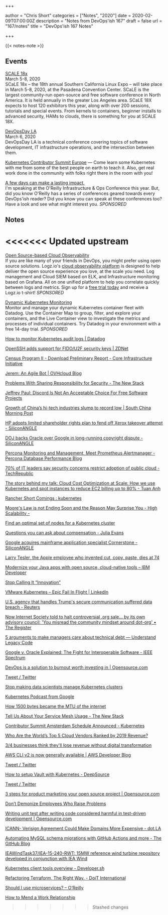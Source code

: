 +++

author = "Chris Short"
categories = ["Notes", "2020"]
date = 2020-02-09T07:00:00Z
description = "Notes from DevOps'ish 167"
draft = false
url = "167/notes"
title = "DevOps'ish 167 Notes"

+++

{{< notes-note >}}

## Events

[SCALE 18x](https://www.socallinuxexpo.org)  
March 5-8, 2020  
SCaLE 18x – the 18th annual Southern California Linux Expo – will take place in March 5-8, 2020, at the Pasadena Convention Center. SCaLE is the largest community-run open-source and free software conference in North America. It is held annually in the greater Los Angeles area. SCaLE 18X expects to host 120 exhibitors this year, along with over 200 sessions, tutorials and special events. From kernels to containers, beginner installs to advanced security, HAMs to clouds, there is something for you at SCALE 18X.

[DevOpsDay LA](https://devopsdays.org/events/2020-los-angeles/)  
March 6, 2020  
DevOpsDay LA is a technical conference covering topics of software development, IT infrastructure operations, and the intersection between them.

[Kubernetes Contributor Summit Europe](https://events.linuxfoundation.org/kubernetes-contributor-summit-europe/) — Come learn some Kubernetes with me from some of the best people on earth to teach it. Also, get real work done in the community with folks right there in the room with you!

[A few days can make a lasting impact.](https://www.oreilly.com/pub/cpc/295841)  
I'm speaking at the O'Reilly Infrastructure & Ops Conference this year. But, did you know O'Reilly has a series of conferences geared towards every DevOps'ish reader? Did you know you can speak at these conferences too? Have a look and see what might interest you. *SPONSORED*

## Notes
<<<<<<< Updated upstream
=======

[Open Source-based Cloud Observability](https://logz.io/freeshirt/?utm_source=podcast&utm_medium=devopish&utm_campaign=freeshirt)  
If you are like many of your friends in DevOps, you might prefer using open source solutions. Logz.io's [cloud observability platform](https://logz.io/freeshirt/?utm_source=podcast&utm_medium=devopish&utm_campaign=freeshirt) is designed to help deliver the open source experience you love, at the scale you need. Log management and Cloud SIEM based on ELK, and Infrastructure monitoring based on Grafana. All on one unified platform to help you correlate quickly between logs and metrics. Sign up for a [free trial today](https://logz.io/freeshirt/?utm_source=podcast&utm_medium=devopish&utm_campaign=freeshirt) and receive a Logz.io t-shirt! *SPONSORED*

[Dynamic Kubernetes Monitoring](https://www.datadoghq.com/dg/monitor/kubernetes-monitoring-benefits/?utm_source=Advertisement&utm_medium=Advertisement&utm_campaign=DevOpsish-Newsletter01&utm_content=Kubernetes)  
Monitor and manage your dynamic Kubernetes container fleet with Datadog. Use the Container Map to group, filter, and explore your containers, and the Live Container view to investigate the metrics and processes of individual containers. Try Datadog in your environment with a free 14-day trial. *SPONSORED*

[How to monitor Kubernetes audit logs | Datadog](https://www.datadoghq.com/blog/monitor-kubernetes-audit-logs/)

[OpenSSH adds support for FIDO/U2F security keys | ZDNet](https://www.zdnet.com/article/openssh-adds-support-for-fidou2f-security-keys/)

[Census Program II - Download Preliminary Report - Core Infrastructure Initiative](https://www.coreinfrastructure.org/programs/census-program-ii/)

[Jerem: An Agile Bot | OVHcloud Blog](https://www.ovh.com/blog/jerem-an-agile-bot/)

[Problems With Sharing Responsibility for Security - The New Stack](https://thenewstack.io/problems-with-sharing-responsibility-for-security/)

[Jeffrey Paul: Discord Is Not An Acceptable Choice For Free Software Projects](https://sneak.berlin/20200220/discord-is-not-an-acceptable-choice-for-free-software-projects/)

[Growth of China’s hi-tech industries slump to record low | South China Morning Post](https://www.scmp.com/tech/big-tech/article/3051823/growth-chinas-hi-tech-industries-slump-record-low)

[HP adopts limited shareholder rights plan to fend off Xerox takeover attempt - SiliconANGLE](https://siliconangle.com/2020/02/20/hp-adopts-limited-duration-shareholder-rights-plan-fend-off-xerox-takeover-attempt/)

[DOJ backs Oracle over Google in long-running copyright dispute - SiliconANGLE](https://siliconangle.com/2020/02/19/doj-backs-oracle-google-long-running-copyright-dispute/)

[Percona Monitoring and Management, Meet Prometheus Alertmanager - Percona Database Performance Blog](https://www.percona.com/blog/2020/02/21/percona-monitoring-and-management-meet-prometheus-alertmanger/)

[70% of IT leaders say security concerns restrict adoption of public cloud - TechRepublic](https://www.techrepublic.com/article/70-of-it-leaders-say-security-concerns-restrict-adoption-of-public-cloud/)

[The story behind my talk: Cloud Cost Optimization at Scale: How we use Kubernetes and spot instances to reduce EC2 billing up to 80% - Tuan Anh](https://tuananh.org/2020/02/20/the-story-behind-my-talk-cloud-cost-optimization-at-scale/)

[Rancher Short Comings : kubernetes](https://www.reddit.com/r/kubernetes/comments/f6g0ah/rancher_short_comings/)

[Moore's Law is not Ending Soon and the Reason May Surprise You - High Scalability -](http://highscalability.com/blog/2020/2/19/moores-law-is-not-ending-soon-and-the-reason-may-surprise-yo.html)

[Find an optimal set of nodes for a Kubernetes cluster](https://medium.com/kubecost/find-an-optimal-set-of-nodes-for-a-kubernetes-cluster-751e4c3b40b7)

[Questions you can ask about compensation - Julia Evans](https://jvns.ca/blog/compensation-questions/)

[Google acquires mainframe application specialist Cornerstone - SiliconANGLE](https://siliconangle.com/2020/02/19/google-acquires-mainframe-application-specialist-cornerstone/)

[Larry Tesler, the Apple employee who invented cut, copy, paste, dies at 74](https://www.cultofmac.com/685669/larry-tesler-the-apple-employee-who-invented-cut-copy-paste-dies-at-74/)

[Modernize your Java apps with open source, cloud-native tools – IBM Developer](https://developer.ibm.com/technologies/java/blogs/modernize-your-java-apps-with-open-source-cloud-native-tools/)

[Stop Calling It “Innovation”](https://hbr.org/2020/02/stop-calling-it-innovation)

[VMware Kubernetes – Epic Fail In Flight | LinkedIn](https://www.linkedin.com/pulse/vmware-kubernetes-epic-fail-flight-jay-valentine/)

[U.S. agency that handles Trump's secure communication suffered data breach - Reuters](https://www.reuters.com/article/us-usa-defense-breach-idUSKBN20E27A?utm_source=reddit.com)

[Now Internet Society told to halt controversial .org sale… by its own advisory council: 'You misread the community mindset around dot-org' • The Register](https://www.theregister.co.uk/2020/02/19/dot_org_sale_isoc_advice/)

[5 arguments to make managers care about technical debt — Understand Legacy Code](https://understandlegacycode.com/blog/5-arguments-to-make-managers-care-about-technical-debt/)

[Google v. Oracle Explained: The Fight for Interoperable Software - IEEE Spectrum](https://spectrum.ieee.org/tech-talk/computing/software/google-v-oracle-explained-supreme-court-news-apis-software)

[DevOps is a solution to burnout worth investing in | Opensource.com](https://opensource.com/article/20/1/devops-burnout-solution)

[Tweet / Twitter](https://mobile.twitter.com/kubernetesio/status/1230194249137901568)

[Stop making data scientists manage Kubernetes clusters](https://towardsdatascience.com/stop-making-data-scientists-manage-kubernetes-clusters-53c3b584cb08)

[Kubernetes Podcast from Google](https://kubernetespodcast.com/episode/091-ebpf-and-falco/)

[How 1500 bytes became the MTU of the internet](https://blog.benjojo.co.uk/post/why-is-ethernet-mtu-1500)

[Tell Us About Your Service Mesh Usage - The New Stack](https://thenewstack.io/service-mesh-3-questions/)

[Contributor Summit Amsterdam Schedule Announced - Kubernetes](https://kubernetes.io/blog/2020/02/18/contributor-summit-amsterdam-schedule-announced/)

[Who Are the World’s Top 5 Cloud Vendors Ranked by 2019 Revenue?](https://cloudwars.co/worlds-top-5-cloud-vendors-ranked-2019-revenue/)

[3/4 businesses think they'll lose revenue without digital transformation](https://www.verdict.co.uk/digital-transformation-revenue-mulesoft/)

[AWS CLI v2 is now generally available | AWS Developer Blog](https://aws.amazon.com/blogs/developer/aws-cli-v2-is-now-generally-available/)

[Tweet / Twitter](https://mobile.twitter.com/joshsimmons/status/1229927843041173504)

[How to setup Vault with Kubernetes - DeepSource](https://deepsource.io/blog/setup-vault-kubernetes/?utm_source=share&utm_medium=ios_app&utm_name=iossmf)

[Tweet / Twitter](https://mobile.twitter.com/textfiles/status/1229842910239166465)

[3 steps for product marketing your open source project | Opensource.com](https://opensource.com/article/20/2/product-marketing-open-source-project)

[Don’t Demonize Employees Who Raise Problems](https://hbr.org/2020/01/dont-demonize-employees-who-raise-problems)

[Writing unit test after writing code considered harmful in test-driven development | Opensource.com](https://opensource.com/article/20/2/automate-unit-tests)

[ICANN- Verisign Agreement Could Make Domains More Expensive - dot.LA](https://dot.la/verisign-icann-domain-agreement-2645155848.html)

[Automating MySQL schema migrations with GitHub Actions and more - The GitHub Blog](https://github.blog/2020-02-14-automating-mysql-schema-migrations-with-github-actions-and-more/)

[IEAWindTask37/IEA-15-240-RWT: 15MW reference wind turbine repository developed in conjunction with IEA Wind](https://github.com/IEAWindTask37/IEA-15-240-RWT)

[Kubernetes client tools overview - Developer.sh](https://developer.sh/posts/kubernetes-client-tools-overview)

[Refactoring Terraform, The Right Way. - DoiT International](https://blog.doit-intl.com/refactor-terraform-into-modules-the-right-way-7bce4d57d66a)

[Should I use microservices? – O’Reilly](https://www.oreilly.com/content/should-i-use-microservices/)

[How to Mend a Work Relationship](https://hbr.org/2020/02/how-to-mend-a-work-relationship)

>>>>>>> Stashed changes
